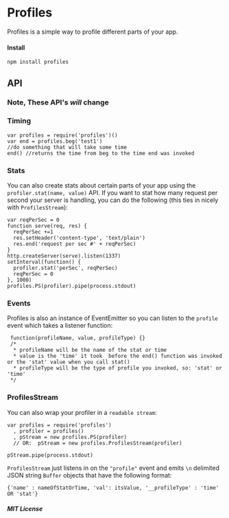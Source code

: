 
Profiles
========


Profiles is a simple way to profile different parts of your app.

#### Install

    npm install profiles


## API
### Note, These API's *will* change

### Timing

    var profiles = require('profiles')()
    var end = profiles.beg('test1')
    //do something that will take some time
    end() //returns the time from beg to the time end was invoked


### Stats
You can also create stats about certain parts of your app using the `profiler.stat(name, value)` API. If you want to stat how 
many request per second your server is handling, you can do the following (this ties in nicely with `ProfilesStream`):

    var reqPerSec = 0
    function serve(req, res) {
      reqPerSec +=1
      res.setHeader('content-type', 'text/plain')
      res.end('request per sec #' + reqPerSec)
    }
    http.createServer(serve).listen(1337)
    setInterval(function() {
      profiler.stat('perSec', reqPerSec)
      reqPerSec = 0
    }, 1000)
    profiles.PS(profiler).pipe(process.stdout)


### Events
Profiles is also an instance of EventEmitter so you can listen to the `profile` event which takes a listener function:

     function(profileName, value, profileType) {}
     /*
      * profileName will be the name of the stat or time
      * value is the 'time' it took  before the end() function was invoked or the 'stat' value when you call stat()
      * profileType will be the type of profile you invoked, so: 'stat' or 'time'
     */

### ProfilesStream
You can also wrap your profiler in a `readable stream`:

    var profiles = require('profiles')
      , profiler = profiles()
      , pStream = new profiles.PS(profiler)
      // OR:  pStream = new profiles.ProfilesStream(profiler)

    pStream.pipe(process.stdout)

`ProfilesStream` just listens in on the `"profile"` event and emits `\n` delimited JSON string `Buffer` objects that have the following format:
    
    {'name' : nameOfStatOrTime, 'val': itsValue, '__profileType' : 'time' OR 'stat'}


##### MIT License

